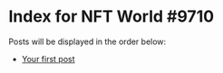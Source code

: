 # Index for NFT World #9710
Posts will be displayed in the order below:

- [Your first post](./001-first.md)

